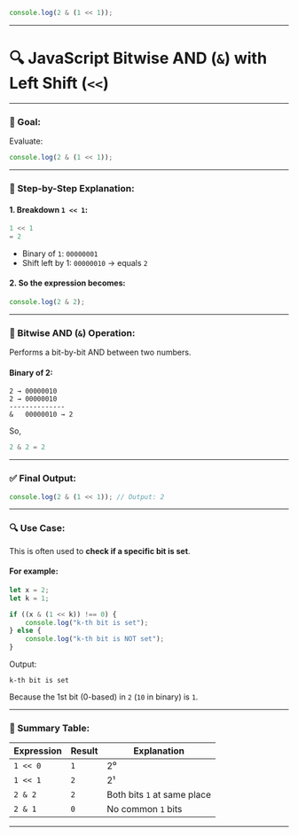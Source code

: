 
```js
console.log(2 & (1 << 1));
```

---

# 🔍 JavaScript Bitwise AND (`&`) with Left Shift (`<<`)

---

### 🧠 Goal:

Evaluate:

```js
console.log(2 & (1 << 1));
```

---

### 🧩 Step-by-Step Explanation:

#### 1. Breakdown `1 << 1`:

```js
1 << 1
= 2
```

* Binary of `1`: `00000001`
* Shift left by 1: `00000010` → equals `2`

#### 2. So the expression becomes:

```js
console.log(2 & 2);
```

---

### 🧮 Bitwise AND (`&`) Operation:

Performs a bit-by-bit AND between two numbers.

#### Binary of 2:

```
2 → 00000010
2 → 00000010
--------------
&   00000010 → 2
```

So,

```js
2 & 2 = 2
```

---

### ✅ Final Output:

```js
console.log(2 & (1 << 1)); // Output: 2
```

---

### 🔍 Use Case:

This is often used to **check if a specific bit is set**.

#### For example:

```js
let x = 2;
let k = 1;

if ((x & (1 << k)) !== 0) {
    console.log("k-th bit is set");
} else {
    console.log("k-th bit is NOT set");
}
```

Output:

```
k-th bit is set
```

Because the 1st bit (0-based) in `2` (`10` in binary) is `1`.

---

### 📘 Summary Table:

| Expression | Result | Explanation                 |
| ---------- | ------ | --------------------------- |
| `1 << 0`   | `1`    | 2⁰                          |
| `1 << 1`   | `2`    | 2¹                          |
| `2 & 2`    | `2`    | Both bits `1` at same place |
| `2 & 1`    | `0`    | No common `1` bits          |

---